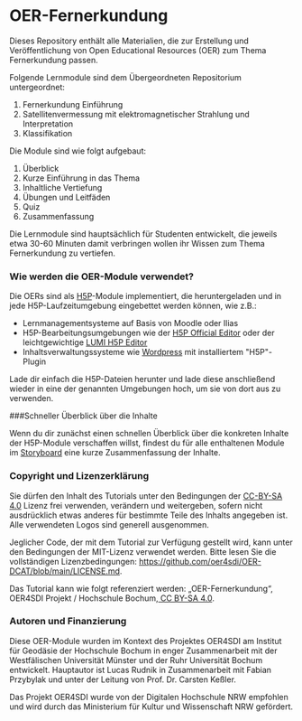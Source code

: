 # OER-Fernerkundung          

Dieses Repository enthält alle Materialien, die zur Erstellung und Veröffentlichung von Open Educational Resources (OER) zum Thema Fernerkundung passen. 

Folgende Lernmodule sind dem Übergeordneten Repositorium untergeordnet:

1. Fernerkundung Einführung
2. Satellitenvermessung mit elektromagnetischer Strahlung und Interpretation
3. Klassifikation

Die Module sind wie folgt aufgebaut:

1. Überblick
2. Kurze Einführung in das Thema
3. Inhaltliche Vertiefung
4. Übungen und Leitfäden
5. Quiz
6. Zusammenfassung 

Die Lernmodule sind hauptsächlich für Studenten entwickelt, die jeweils etwa 30-60 Minuten damit verbringen wollen ihr Wissen zum Thema Fernerkundung zu vertiefen.

### Wie werden die OER-Module verwendet?

Die OERs sind als [H5P](https://h5p.org/)-Module implementiert, die heruntergeladen und in jede H5P-Laufzeitumgebung eingebettet werden können, wie z.B.: 
- Lernmanagementsysteme auf Basis von Moodle oder Ilias 
- H5P-Bearbeitungsumgebungen wie der [H5P Official Editor](https://h5p.org/) oder der leichtgewichtige [LUMI H5P Editor](https://lumi.education/)
- Inhaltsverwaltungssysteme wie [Wordpress](https://wordpress.com/) mit installiertem "H5P"-Plugin

Lade dir einfach die H5P-Dateien herunter und lade diese anschließend wieder in eine der genannten Umgebungen hoch, um sie von dort aus zu verwenden.

###Schneller Überblick über die Inhalte

Wenn du dir zunächst einen schnellen Überblick über die konkreten Inhalte der H5P-Module verschaffen willst, findest du für alle enthaltenen Module im [Storyboard](/StoryBoard.md) eine kurze Zusammenfassung der Inhalte. 

### Copyright und Lizenzerklärung

Sie dürfen den Inhalt des Tutorials unter den Bedingungen der [CC-BY-SA 4.0](https://creativecommons.org/licenses/by-sa/4.0/deed.de) Lizenz frei verwenden, verändern und weitergeben, sofern nicht ausdrücklich etwas anderes für bestimmte Teile des Inhalts angegeben ist. Alle verwendeten Logos sind generell ausgenommen. 

Jeglicher Code, der mit dem Tutorial zur Verfügung gestellt wird, kann unter den Bedingungen der MIT-Lizenz verwendet werden. Bitte lesen Sie die vollständigen Lizenzbedingungen: https://github.com/oer4sdi/OER-DCAT/blob/main/LICENSE.md.

Das Tutorial kann wie folgt referenziert werden: „OER-Fernerkundung“, OER4SDI Projekt / Hochschule Bochum,[ CC BY-SA 4.0](https://creativecommons.org/licenses/by-sa/4.0/legalcode.en).


### Autoren und Finanzierung

Diese OER-Module wurden im Kontext des Projektes OER4SDI am Institut für Geodäsie der Hochschule Bochum in enger Zusammenarbeit mit der Westfälischen Universität Münster und der Ruhr Universität Bochum entwickelt. Hauptautor ist Lucas Rudnik in Zusammenarbeit mit Fabian Przybylak und unter der Leitung von Prof. Dr. Carsten Keßler.

Das Projekt OER4SDI wurde von der Digitalen Hochschule NRW empfohlen und wird durch das Ministerium für Kultur und Wissenschaft NRW gefördert.
